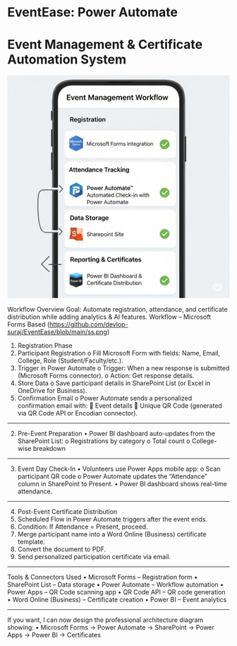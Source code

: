 # EventEase: Power Automate
# Event Management & Certificate Automation System

![alt text](https://github.com/devlop-suraj/EventEase/blob/main/ss.png?raw=true)

Workflow Overview
Goal: Automate registration, attendance, and certificate distribution while adding analytics & AI features.
Workflow – Microsoft Forms Based
(https://github.com/devlop-suraj/EventEase/blob/main/ss.png)
1. Registration Phase
1.	Participant Registration
o	Fill Microsoft Form with fields: Name, Email, College, Role (Student/Faculty/etc.).
2.	Trigger in Power Automate
o	Trigger: When a new response is submitted (Microsoft Forms connector).
o	Action: Get response details.
3.	Store Data
o	Save participant details in SharePoint List (or Excel in OneDrive for Business).
4.	Confirmation Email
o	Power Automate sends a personalized confirmation email with:
	Event details
	Unique QR Code (generated via QR Code API or Encodian connector).
________________________________________
2. Pre-Event Preparation
•	Power BI dashboard auto-updates from the SharePoint List:
o	Registrations by category
o	Total count
o	College-wise breakdown
________________________________________
3. Event Day Check-In
•	Volunteers use Power Apps mobile app:
o	Scan participant QR code
o	Power Automate updates the “Attendance” column in SharePoint to Present.
•	Power BI dashboard shows real-time attendance.
________________________________________
4. Post-Event Certificate Distribution
1.	Scheduled Flow in Power Automate triggers after the event ends.
2.	Condition: If Attendance = Present, proceed.
3.	Merge participant name into a Word Online (Business) certificate template.
4.	Convert the document to PDF.
5.	Send personalized participation certificate via email.
________________________________________
Tools & Connectors Used
•	Microsoft Forms – Registration form
•	SharePoint List – Data storage
•	Power Automate – Workflow automation
•	Power Apps – QR Code scanning app
•	QR Code API – QR code generation
•	Word Online (Business) – Certificate creation
•	Power BI – Event analytics
________________________________________
If you want, I can now design the professional architecture diagram showing:
•	Microsoft Forms → Power Automate → SharePoint → Power Apps → Power BI → Certificates
